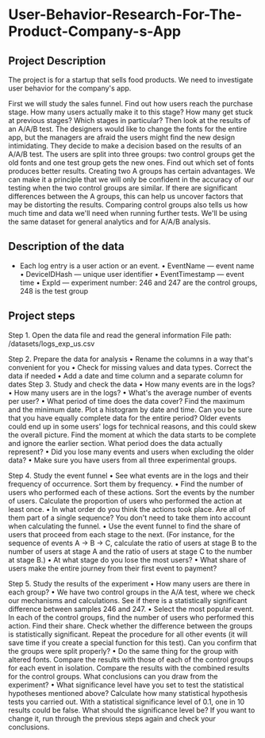 # User-Behavior-Research-For-The-Product-Company-s-App

## Project Description
The project is for a startup that sells food products. We need to investigate user behavior for the company's app.

First we will study the sales funnel. Find out how users reach the purchase stage. How many users actually make it to this stage? How many get stuck at previous stages? Which stages in particular?
Then look at the results of an A/A/B test. The designers would like to change the fonts for the entire app, but the managers are afraid the users might find the new design intimidating. They decide to make a decision based on the results of an A/A/B test.
The users are split into three groups: two control groups get the old fonts and one test group gets the new ones. Find out which set of fonts produces better results.
Creating two A groups has certain advantages. We can make it a principle that we will only be confident in the accuracy of our testing when the two control groups are similar. If there are significant differences between the A groups, this can help us uncover factors that may be distorting the results. Comparing control groups also tells us how much time and data we'll need when running further tests.
We'll be using the same dataset for general analytics and for A/A/B analysis. 

## Description of the data

- Each log entry is a user action or an event.
•	EventName — event name
•	DeviceIDHash — unique user identifier
•	EventTimestamp — event time
•	ExpId — experiment number: 246 and 247 are the control groups, 248 is the test group

## Project steps
Step 1. Open the data file and read the general information
File path: /datasets/logs_exp_us.csv

Step 2. Prepare the data for analysis
•	Rename the columns in a way that's convenient for you
•	Check for missing values and data types. Correct the data if needed
•	Add a date and time column and a separate column for dates
Step 3. Study and check the data
•	How many events are in the logs?
•	How many users are in the logs?
•	What's the average number of events per user?
•	What period of time does the data cover? Find the maximum and the minimum date. Plot a histogram by date and time. Can you be sure that you have equally complete data for the entire period? Older events could end up in some users' logs for technical reasons, and this could skew the overall picture. Find the moment at which the data starts to be complete and ignore the earlier section. What period does the data actually represent?
•	Did you lose many events and users when excluding the older data?
•	Make sure you have users from all three experimental groups.

Step 4. Study the event funnel
•	See what events are in the logs and their frequency of occurrence. Sort them by frequency.
•	Find the number of users who performed each of these actions. Sort the events by the number of users. Calculate the proportion of users who performed the action at least once.
•	In what order do you think the actions took place. Are all of them part of a single sequence? You don't need to take them into account when calculating the funnel.
•	Use the event funnel to find the share of users that proceed from each stage to the next. (For instance, for the sequence of events A → B → C, calculate the ratio of users at stage B to the number of users at stage A and the ratio of users at stage C to the number at stage B.)
•	At what stage do you lose the most users?
•	What share of users make the entire journey from their first event to payment?

Step 5. Study the results of the experiment
•	How many users are there in each group?
•	We have two control groups in the A/A test, where we check our mechanisms and calculations. See if there is a statistically significant difference between samples 246 and 247.
•	Select the most popular event. In each of the control groups, find the number of users who performed this action. Find their share. Check whether the difference between the groups is statistically significant. Repeat the procedure for all other events (it will save time if you create a special function for this test). Can you confirm that the groups were split properly?
•	Do the same thing for the group with altered fonts. Compare the results with those of each of the control groups for each event in isolation. Compare the results with the combined results for the control groups. What conclusions can you draw from the experiment?
•	What significance level have you set to test the statistical hypotheses mentioned above? Calculate how many statistical hypothesis tests you carried out. With a statistical significance level of 0.1, one in 10 results could be false. What should the significance level be? If you want to change it, run through the previous steps again and check your conclusions.
